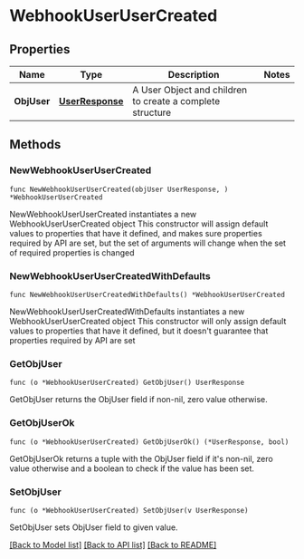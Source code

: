 # WebhookUserUserCreated

## Properties

Name | Type | Description | Notes
------------ | ------------- | ------------- | -------------
**ObjUser** | [**UserResponse**](UserResponse.md) | A User Object and children to create a complete structure | 

## Methods

### NewWebhookUserUserCreated

`func NewWebhookUserUserCreated(objUser UserResponse, ) *WebhookUserUserCreated`

NewWebhookUserUserCreated instantiates a new WebhookUserUserCreated object
This constructor will assign default values to properties that have it defined,
and makes sure properties required by API are set, but the set of arguments
will change when the set of required properties is changed

### NewWebhookUserUserCreatedWithDefaults

`func NewWebhookUserUserCreatedWithDefaults() *WebhookUserUserCreated`

NewWebhookUserUserCreatedWithDefaults instantiates a new WebhookUserUserCreated object
This constructor will only assign default values to properties that have it defined,
but it doesn't guarantee that properties required by API are set

### GetObjUser

`func (o *WebhookUserUserCreated) GetObjUser() UserResponse`

GetObjUser returns the ObjUser field if non-nil, zero value otherwise.

### GetObjUserOk

`func (o *WebhookUserUserCreated) GetObjUserOk() (*UserResponse, bool)`

GetObjUserOk returns a tuple with the ObjUser field if it's non-nil, zero value otherwise
and a boolean to check if the value has been set.

### SetObjUser

`func (o *WebhookUserUserCreated) SetObjUser(v UserResponse)`

SetObjUser sets ObjUser field to given value.



[[Back to Model list]](../README.md#documentation-for-models) [[Back to API list]](../README.md#documentation-for-api-endpoints) [[Back to README]](../README.md)


